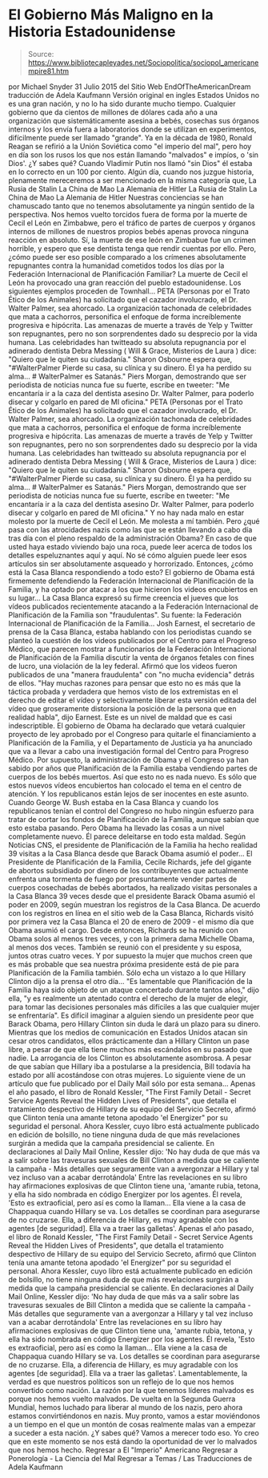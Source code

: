 # El Gobierno Más Maligno en la Historia Estadounidense

> Source: https://www.bibliotecapleyades.net/Sociopolitica/sociopol_americanempire81.htm

por Michael Snyder 31 Julio 2015 del Sitio Web EndOfTheAmericanDream
traducción de Adela Kaufmann Versión original en ingles
Estados Unidos no es una gran nación, y no lo ha sido durante mucho tiempo.
Cualquier gobierno que da cientos de millones de dólares cada año a una organización que sistemáticamente asesina a bebés, cosechas sus órganos internos y los envía fuera a laboratorios donde se utilizan en experimentos, difícilmente puede ser llamado "grande".
Ya en la década de 1980, Ronald Reagan se refirió a la Unión Soviética como "el imperio del mal", pero hoy en día son los rusos los que nos están llamando "malvados" e impíos, o 'sin Dios'.
¿Y sabes qué? Cuando Vladimir Putin nos llamó "sin Dios" él estaba en lo correcto en un 100 por ciento.
Algún día, cuando nos juzgue historia, plenamente mereceremos a ser mencionado en la misma categoría que,
La Rusia de Stalin La China de Mao La Alemania de Hitler
La Rusia de Stalin
La China de Mao
La Alemania de Hitler
Nuestras conciencias se han chamuscado tanto que no tenemos absolutamente ya ningún sentido de la perspectiva.
Nos hemos vuelto torcidos fuera de forma por la muerte de Cecil el León en Zimbabwe, pero el tráfico de partes de cuerpos y órganos internos de millones de nuestros propios bebés apenas provoca ninguna reacción en absoluto.
Sí, la muerte de ese león en Zimbabue fue un crimen horrible, y espero que ese dentista tenga que rendir cuentas por ello.
Pero, ¿cómo puede ser eso posible comparado a los crímenes absolutamente repugnantes contra la humanidad cometidos todos los días por la Federación Internacional de Planificación Familiar?
La muerte de Cecil el León ha provocado una gran reacción del pueblo estadounidense.
Los siguientes ejemplos proceden de Townhall...
PETA (Personas por el Trato Ético de los Animales) ha solicitado que el cazador involucrado, el Dr. Walter Palmer, sea ahorcado. La organización tachonada de celebridades que mata a cachorros, personifica el enfoque de forma increíblemente progresiva e hipócrita. Las amenazas de muerte a través de Yelp y Twitter son repugnantes, pero no son sorprendentes dado su desprecio por la vida humana. Las celebridades han twitteado su absoluta repugnancia por el adinerado dentista Debra Messing ( Will & Grace, Misterios de Laura ) dice: "Quiero que le quiten su ciudadanía." Sharon Osbourne espera que, "#WalterPalmer Pierde su casa, su clínica y su dinero. Él ya ha perdido su alma... # WalterPalmer es Satanás." Piers Morgan, demostrando que ser periodista de noticias nunca fue su fuerte, escribe en tweeter: "Me encantaría ir a la caza del dentista asesino Dr. Walter Palmer, para poderlo disecar y colgarlo en pared de MI oficina."
PETA (Personas por el Trato Ético de los Animales) ha solicitado que el cazador involucrado, el Dr. Walter Palmer, sea ahorcado.
La organización tachonada de celebridades que mata a cachorros, personifica el enfoque de forma increíblemente progresiva e hipócrita. Las amenazas de muerte a través de Yelp y Twitter son repugnantes, pero no son sorprendentes dado su desprecio por la vida humana.
Las celebridades han twitteado su absoluta repugnancia por el adinerado dentista Debra Messing ( Will & Grace, Misterios de Laura ) dice:
"Quiero que le quiten su ciudadanía."
Sharon Osbourne espera que,
"#WalterPalmer Pierde su casa, su clínica y su dinero. Él ya ha perdido su alma... # WalterPalmer es Satanás."
Piers Morgan, demostrando que ser periodista de noticias nunca fue su fuerte, escribe en tweeter:
"Me encantaría ir a la caza del dentista asesino Dr. Walter Palmer, para poderlo disecar y colgarlo en pared de MI oficina."
Y no hay nada malo en estar molesto por la muerte de Cecil el León. Me molesta a mí también.
Pero ¿qué pasa con las atrocidades nazis como las que se están llevando a cabo día tras día con el pleno respaldo de la administración Obama?
En caso de que usted haya estado viviendo bajo una roca, puede leer acerca de todos los detalles espeluznantes aquí y aquí. No sé cómo alguien puede leer esos artículos sin ser absolutamente asqueado y horrorizado.
Entonces, ¿cómo está la Casa Blanca respondiendo a todo esto?
El gobierno de Obama está firmemente defendiendo la Federación Internacional de Planificación de la Familia, y ha optado por atacar a los que hicieron los videos encubiertos en su lugar...
La Casa Blanca expresó su firme creencia el jueves que los vídeos publicados recientemente atacando a la Federación Internacional de Planificación de la Familia son "fraudulentas".
Su fuente: la Federación Internacional de Planificación de la Familia...
Josh Earnest, el secretario de prensa de la Casa Blanca, estaba hablando con los periodistas cuando se planteó la cuestión de los videos publicados por el Centro para el Progreso Médico, que parecen mostrar a funcionarios de la Federación Internacional de Planificación de la Familia discutir la venta de órganos fetales con fines de lucro, una violación de la ley federal.
Afirmó que los videos fueron publicados de una "manera fraudulenta" con "no mucha evidencia" detrás de ellos.
"Hay muchas razones para pensar que esto no es más que la táctica probada y verdadera que hemos visto de los extremistas en el derecho de editar el vídeo y selectivamente liberar esta versión editada del vídeo que groseramente distorsiona la posición de la persona que en realidad habla", dijo Earnest.
Este es un nivel de maldad que es casi indescriptible.
El gobierno de Obama ha declarado que vetará cualquier proyecto de ley aprobado por el Congreso para quitarle el financiamiento a Planificación de la Familia, y el Departamento de Justicia ya ha anunciado que va a llevar a cabo una investigación formal del Centro para Progreso Médico.
Por supuesto, la administración de Obama y el Congreso ya han sabido por años que Planificación de la Familia estaba vendiendo partes de cuerpos de los bebés muertos. Así que esto no es nada nuevo. Es sólo que estos nuevos vídeos encubiertos han colocado el tema en el centro de atención.
Y los republicanos están lejos de ser inocentes en este asunto.
Cuando George W. Bush estaba en la Casa Blanca y cuando los republicanos tenían el control del Congreso no hubo ningún esfuerzo para tratar de cortar los fondos de Planificación de la Familia, aunque sabían que esto estaba pasando.
Pero Obama ha llevado las cosas a un nivel completamente nuevo. Él parece deleitarse en todo esta maldad.
Según Noticias CNS, el presidente de Planificación de la Familia ha hecho realidad 39 visitas a la Casa Blanca desde que Barack Obama asumió el poder...
El Presidente de Planificación de la Familia, Cecile Richards, jefe del gigante de abortos subsidiado por dinero de los contribuyentes que actualmente enfrenta una tormenta de fuego por presuntamente vender partes de cuerpos cosechadas de bebés abortados, ha realizado visitas personales a la Casa Blanca 39 veces desde que el presidente Barack Obama asumió el poder en 2009, según muestran los registros de la Casa Blanca.
De acuerdo con los registros en línea en el sitio web de la Casa Blanca, Richards visitó por primera vez la Casa Blanca el 20 de enero de 2009 - el mismo día que Obama asumió el cargo.
Desde entonces, Richards se ha reunido con Obama solos al menos tres veces, y con la primera dama Michelle Obama, al menos dos veces.
También se reunió con el presidente y su esposa, juntos otras cuatro veces.
Y por supuesto la mujer que muchos creen que es más probable que sea nuestra próxima presidente está de pie para Planificación de la Familia también.
Sólo echa un vistazo a lo que Hillary Clinton dijo a la prensa el otro día...
"Es lamentable que Planificación de la Familia haya sido objeto de un ataque concertado durante tantos años," dijo ella, "y es realmente un atentado contra el derecho de la mujer de elegir, para tomar las decisiones personales más difíciles a las que cualquier mujer se enfrentaría".
Es difícil imaginar a alguien siendo un presidente peor que Barack Obama, pero Hillary Clinton sin duda le dará un plazo para su dinero.
Mientras que los medios de comunicación en Estados Unidos atacan sin cesar otros candidatos, ellos prácticamente dan a Hillary Clinton un pase libre, a pesar de que ella tiene muchos más escándalos en su pasado que nadie.
La arrogancia de los Clinton es absolutamente asombrosa. A pesar de que sabían que Hillary iba a postularse a la presidencia, Bill todavía ha estado por allí acostándose con otras mujeres.
Lo siguiente viene de un artículo que fue publicado por el Daily Mail sólo por esta semana...
Apenas el año pasado, el libro de Ronald Kessler, "The First Family Detail - Secret Service Agents Reveal the Hidden Lives of Presidents", que detalla el tratamiento despectivo de Hillary de su equipo del Servicio Secreto, afirmó que Clinton tenía una amante tetona apodado 'el Energizer" por su seguridad el personal. Ahora Kessler, cuyo libro está actualmente publicado en edición de bolsillo, no tiene ninguna duda de que más revelaciones surgirán a medida que la campaña presidencial se caliente. En declaraciones al Daily Mail Online, Kessler dijo: 'No hay duda de que más va a salir sobre las travesuras sexuales de Bill Clinton a medida que se caliente la campaña - Más detalles que seguramente van a avergonzar a Hillary y tal vez incluso van a acabar derrotándola' Entre las revelaciones en su libro hay afirmaciones explosivas de que Clinton tiene una, 'amante rubia, tetona, y ella ha sido nombrada en código Energizer por los agentes. Él revela, 'Esto es extraoficial, pero así es como la llaman... Ella viene a la casa de Chappaqua cuando Hillary se va. Los detalles se coordinan para asegurarse de no cruzarse. Ella, a diferencia de Hillary, es muy agradable con los agentes [de seguridad]. Ella va a traer las galletas'.
Apenas el año pasado, el libro de Ronald Kessler, "The First Family Detail - Secret Service Agents Reveal the Hidden Lives of Presidents", que detalla el tratamiento despectivo de Hillary de su equipo del Servicio Secreto, afirmó que Clinton tenía una amante tetona apodado 'el Energizer" por su seguridad el personal.
Ahora Kessler, cuyo libro está actualmente publicado en edición de bolsillo, no tiene ninguna duda de que más revelaciones surgirán a medida que la campaña presidencial se caliente.
En declaraciones al Daily Mail Online, Kessler dijo:
'No hay duda de que más va a salir sobre las travesuras sexuales de Bill Clinton a medida que se caliente la campaña - Más detalles que seguramente van a avergonzar a Hillary y tal vez incluso van a acabar derrotándola'
Entre las revelaciones en su libro hay afirmaciones explosivas de que Clinton tiene una,
'amante rubia, tetona, y ella ha sido nombrada en código Energizer por los agentes.
Él revela,
'Esto es extraoficial, pero así es como la llaman... Ella viene a la casa de Chappaqua cuando Hillary se va. Los detalles se coordinan para asegurarse de no cruzarse. Ella, a diferencia de Hillary, es muy agradable con los agentes [de seguridad]. Ella va a traer las galletas'.
Lamentablemente, la verdad es que nuestros políticos son un reflejo de lo que nos hemos convertido como nación.
La razón por la que tenemos líderes malvados es porque nos hemos vuelto malvados.
De vuelta en la Segunda Guerra Mundial, hemos luchado para liberar al mundo de los nazis, pero ahora estamos convirtiéndonos en nazis. Muy pronto, vamos a estar moviéndonos a un tiempo en el que un montón de cosas realmente malas van a empezar a suceder a esta nación.
¿Y sabes qué? Vamos a merecer todo eso.
Yo creo que en este momento se nos está dando la oportunidad de ver lo malvados que nos hemos hecho.
Regresar a El "Imperio" Americano
Regresar a Ponerología - La Ciencia del Mal
Regresar a Temas / Las Traducciones de Adela Kaufmann
